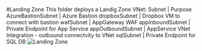 #Landing Zone
This folder deploys a Landig Zone VNet:
Subnet | Purpose
AzureBastionSubnet | Azure Bastion
dropboxSubnet | Dropbox VM to connect with bastion
wafSubnet | AppGateway WAF
appInboundSubnet | Private Endpoint for App Service
appOutboundSubnet | AppService VNet Integration - outbound connectvity to VNet
sqlSubnet | Private Endpoint for SQL DB
![Landing Zone](lz.jpg)